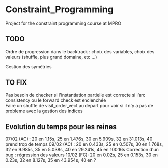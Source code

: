 # Constraint_Programming
Project for the constraint programming course at MPRO

## TODO
Ordre de progression dans le backtrack : choix des variables, choix des valeurs (shuffle, plus grand domaine, etc ...)

Gestion des symétries

## TO FIX
Pas besoin de checker si l'instantiation partielle est correcte si l'arc consistency ou le forward check est enclenchée <br>
Faire un shuffle de visit_order_vect au départ pour voir si il n'y a pas de probleme avec la gestion des indices <br>

## Evolution du temps pour les reines
07/02 (AC) : 20 en 1.15s, 25 en 1.476s, 30 en 5.909s, 32 en 31.013s, 40 prend trop de temps 
09/02 (AC) : 20 en 0.433s, 25 en 0.507s, 30 en 1.768s, 32 en 9.985s, 35 en 5.038s, 40 en 29.241s, 45 en 100.16s
Correction d'un bug : régression des valeurs
10/02 (FC): 20 en 0.02s, 25 en 0.153s, 30 en 0.23s, 32 en 8.127s, 35 en 43.954s, 40 en ?
